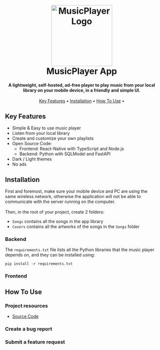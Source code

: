 <h1 align="center">
  <img src="https://github.com/ozzs/musicPlayer/blob/main/assets/MusicPlayerLogo.png" alt="MusicPlayerLogo" width="200">
  <br />
  MusicPlayer App
  <br />
</h1>

<h4 align="center"> A lightweight, self-hosted, ad-free player to play music from your local library on your mobile device, in a friendly and simple UI. </h4>

<p align="center">
  <a href="#key-features">Key Features</a> •
  <a href="#installation">Installation</a> •
  <a href="#how-to-use">How To Use</a> •
</p>

## Key Features
* Simple & Easy to use music player
* Listen from your local library
* Create and customize your own playlists
* Open Source Code:
  - Frontend: React-Native with TypeScript and Node.js
  - Backend: Python with SQLModel and FastAPI
* Dark / Light themes
* No ads

## Installation
First and foremost, make sure your mobile device and PC are using the same wireless network, 
otherwise the application will not be able to communicate with the server running on the computer.
<br /> <br />
Then, in the root of your project, create 2 folders: 
* ``Songs`` contains all the songs in the app library
* ``Covers`` contains all the artworks of the songs in the ``Songs`` folder

### Backend
The `requirements.txt` file lists all the Python libraries that the music player depends on, and they can be installed using:
```
pip install -r requirements.txt
```

### Frontend

## How To Use

### Project resources
* <a href="https://github.com/ozzs/musicPlayer">Source Code</a>

### Create a bug report

### Submit a feature request
